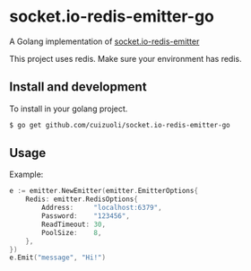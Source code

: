 socket.io-redis-emitter-go
=====================

A Golang implementation of [socket.io-redis-emitter](https://github.com/socketio/socket.io-redis-emitter)

This project uses redis.
Make sure your environment has redis.

Install and development
--------------------

To install in your golang project.

```sh
$ go get github.com/cuizuoli/socket.io-redis-emitter-go
```

Usage
---------------------

Example:

```go
e := emitter.NewEmitter(emitter.EmitterOptions{
    Redis: emitter.RedisOptions{
        Address:     "localhost:6379",
        Password:    "123456",
        ReadTimeout: 30,
        PoolSize:    8,
    },
})
e.Emit("message", "Hi!")
```
